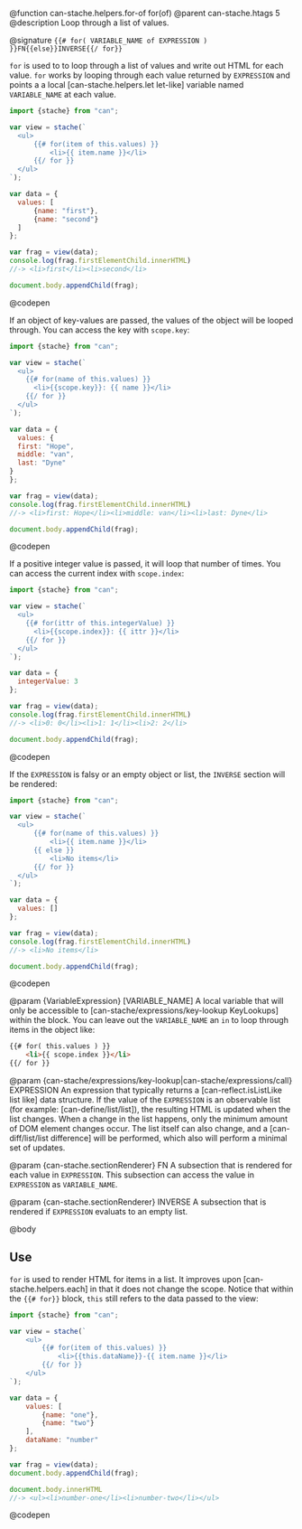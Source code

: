 @function can-stache.helpers.for-of for(of)
@parent can-stache.htags 5
@description Loop through a list of values.

@signature `{{# for( VARIABLE_NAME of EXPRESSION ) }}FN{{else}}INVERSE{{/ for}}`

  `for` is used to to loop through a list of values and
  write out HTML for each value.  `for` works by looping through
  each value returned by `EXPRESSION` and points a
  a local [can-stache.helpers.let let-like] variable named   `VARIABLE_NAME` at each value.

  ```js
  import {stache} from "can";

  var view = stache(`
  	<ul>
  		{{# for(item of this.values) }}
  			<li>{{ item.name }}</li>
  		{{/ for }}
  	</ul>
  `);

  var data = {
  	values: [
  		{name: "first"},
  		{name: "second"}
  	]
  };

  var frag = view(data);
  console.log(frag.firstElementChild.innerHTML)
  //-> <li>first</li><li>second</li>

  document.body.appendChild(frag);
  ```
  @codepen

  If an object of key-values are passed, the values of the object will be looped through.
  You can access the key with `scope.key`:

  ```js
  import {stache} from "can";

  var view = stache(`
    <ul>
      {{# for(name of this.values) }}
        <li>{{scope.key}}: {{ name }}</li>
      {{/ for }}
    </ul>
  `);

  var data = {
    values: {
    first: "Hope",
    middle: "van",
    last: "Dyne"
  }
  };

  var frag = view(data);
  console.log(frag.firstElementChild.innerHTML)
  //-> <li>first: Hope</li><li>middle: van</li><li>last: Dyne</li>

  document.body.appendChild(frag);
  ```
  @codepen

  If a positive integer value is passed, it will loop that number of times.
  You can access the current index with `scope.index`:

  ```js
  import {stache} from "can";

  var view = stache(`
    <ul>
      {{# for(ittr of this.integerValue) }}
        <li>{{scope.index}}: {{ ittr }}</li>
      {{/ for }}
    </ul>
  `);

  var data = {
    integerValue: 3
  };

  var frag = view(data);
  console.log(frag.firstElementChild.innerHTML)
  //-> <li>0: 0</li><li>1: 1</li><li>2: 2</li>

  document.body.appendChild(frag);
  ```
  @codepen

  If the `EXPRESSION` is falsy or an empty object or list, the `INVERSE` section will be rendered:

  ```js
  import {stache} from "can";

  var view = stache(`
  	<ul>
  		{{# for(name of this.values) }}
  			<li>{{ item.name }}</li>
		{{ else }}
			<li>No items</li>
  		{{/ for }}
  	</ul>
  `);

  var data = {
  	values: []
  };

  var frag = view(data);
  console.log(frag.firstElementChild.innerHTML)
  //-> <li>No items</li>

  document.body.appendChild(frag);
  ```
  @codepen

  @param {VariableExpression} [VARIABLE_NAME] A local variable
  that will only be accessible to [can-stache/expressions/key-lookup KeyLookups] within the
  block.  You can leave out the `VARIABLE_NAME` an `in` to loop through items in the object like:

  ```html
  {{# for( this.values ) }}
	  <li>{{ scope.index }}</li>
  {{/ for }}
  ```

  @param {can-stache/expressions/key-lookup|can-stache/expressions/call} EXPRESSION An
  expression that typically returns a [can-reflect.isListLike list like] data structure.
  If the value of the `EXPRESSION` is an observable list (for example: [can-define/list/list]), the resulting HTML is updated when the list changes. When a change in the list happens, only the minimum amount of DOM
  element changes occur.  The list itself can also change, and a [can-diff/list/list difference]
  will be performed, which also will perform a minimal set of updates.



  @param {can-stache.sectionRenderer} FN A subsection that is
  rendered for each value in `EXPRESSION`. This subsection can
  access the value in `EXPRESSION` as `VARIABLE_NAME`.

  @param {can-stache.sectionRenderer} INVERSE A subsection that
  is rendered if `EXPRESSION` evaluats to an empty list.


@body

## Use

`for` is used to render HTML for items in a list. It improves
upon [can-stache.helpers.each] in that it does not
change the scope. Notice that within the `{{# for}}` block,
`this` still refers to the data passed to the view:

```js
import {stache} from "can";

var view = stache(`
	<ul>
		{{# for(item of this.values) }}
			<li>{{this.dataName}}-{{ item.name }}</li>
		{{/ for }}
	</ul>
`);

var data = {
	values: [
		{name: "one"},
		{name: "two"}
	],
	dataName: "number"
};

var frag = view(data);
document.body.appendChild(frag);

document.body.innerHTML
//-> <ul><li>number-one</li><li>number-two</li></ul>
```
@codepen
